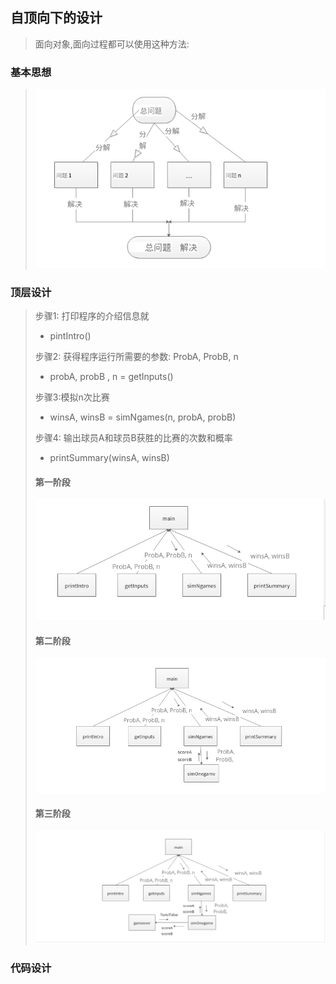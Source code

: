## 自顶向下的设计

> 面向对象,面向过程都可以使用这种方法:

### 基本思想

> ![10011](../picture/10011.png)

### 顶层设计

> 步骤1: 打印程序的介绍信息就
>
> * pintIntro()
>
> 步骤2: 获得程序运行所需要的参数: ProbA, ProbB, n
>
> * probA, probB , n = getInputs()
>
> 步骤3:模拟n次比赛
>
> * winsA, winsB = simNgames(n, probA, probB) 
>
> 步骤4: 输出球员A和球员B获胜的比赛的次数和概率
>
> * printSummary(winsA, winsB)
>
> #### 第一阶段
>
> ![1](../picture/10014.png)
>
> #### 第二阶段
>
> ![17](../picture/10016.png)
>
> #### 第三阶段
>
> ![3](../picture/10017.png)

### 代码设计

> 

